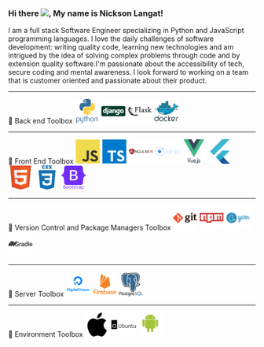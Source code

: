 ### Hi there <img src='https://raw.githubusercontent.com/MartinHeinz/MartinHeinz/master/wave.gif' width='30px'>, My name is Nickson Langat!

I am a full stack Software Engineer specializing in Python and JavaScript programming languages. I love the daily challenges of software development: writing quality code, learning new technologies and am intrigued by the idea of solving complex problems through code and by extension quality software.I'm passionate about the accessibility of tech, 
secure coding and mental awareness. I look forward to working on a team that is customer oriented and passionate about their product.

---

🧰 Back end Toolbox
<img src="https://github.com/devicons/devicon/blob/master/icons/python/python-original-wordmark.svg" alt="Python" width="50" height="50"/>
<img src="https://github.com/devicons/devicon/blob/master/icons/django/django-original.svg" alt="django" width="50" height="50"/>
<img src="https://github.com/devicons/devicon/blob/master/icons/flask/flask-original-wordmark.svg" alt="AWS" width="50" height="50"/>
<img src="https://github.com/devicons/devicon/blob/master/icons/docker/docker-original-wordmark.svg" alt="TailwindCSS" width="50" height="50"/> 

---

🧰 Front End Toolbox
<img src="https://github.com/devicons/devicon/blob/master/icons/javascript/javascript-original.svg" alt="JavaScript" width="50" height="50"/> 
<img src="https://github.com/devicons/devicon/blob/master/icons/typescript/typescript-original.svg" alt="TailwindCSS" width="50" height="50"/> 
<img src="https://github.com/devicons/devicon/blob/master/icons/angularjs/angularjs-original-wordmark.svg" alt="AngularJS" width="50" height="50"/>
<img src="https://github.com/devicons/devicon/blob/master/icons/ionic/ionic-original-wordmark.svg" alt="TailwindCSS" width="50" height="50"/> 
<img src="https://github.com/devicons/devicon/blob/master/icons/vuejs/vuejs-original-wordmark.svg" alt="VueJS" width="50" height="50"/>
<img src="https://github.com/devicons/devicon/blob/master/icons/flutter/flutter-original.svg" alt="TailwindCSS" width="50" height="50"/> 
<img src="https://github.com/devicons/devicon/blob/master/icons/html5/html5-original.svg" alt="HTML" width="50" height="50"/>
<img src="https://github.com/devicons/devicon/blob/master/icons/css3/css3-plain-wordmark.svg" alt="CSS" width="50" height="50"/>
<img src="https://github.com/devicons/devicon/blob/master/icons/bootstrap/bootstrap-plain-wordmark.svg" alt="TailwindCSS" width="50" height="50"/> 

---

🧰 Version Control and Package Managers Toolbox
<img src="https://github.com/devicons/devicon/blob/master/icons/git/git-original-wordmark.svg" alt="Git" width="50" height="50"/>
<img src="https://github.com/devicons/devicon/blob/master/icons/npm/npm-original-wordmark.svg" alt="npm" width="50" height="50"/>
<img src="https://github.com/devicons/devicon/blob/master/icons/yarn/yarn-original-wordmark.svg" alt="yarn" width="50" height="50"/> 
<img src="https://github.com/devicons/devicon/blob/master/icons/gradle/gradle-plain-wordmark.svg" alt="TailwindCSS" width="50" height="50"/> 

---

🧰 Server Toolbox
<img src="https://github.com/devicons/devicon/blob/master/icons/digitalocean/digitalocean-original-wordmark.svg" width="50" height="50"/> 
<img src="https://github.com/devicons/devicon/blob/master/icons/firebase/firebase-plain-wordmark.svg" alt="TailwindCSS" width="50" height="50"/>
<img src="https://github.com/devicons/devicon/blob/master/icons/postgresql/postgresql-original-wordmark.svg" alt="PostgreSQL" width="50" height="50"/>

---

🧰 Environment Toolbox
<img src="https://github.com/devicons/devicon/blob/master/icons/apple/apple-original.svg" width="50" height="50"/> 
<img src="https://github.com/devicons/devicon/blob/master/icons/ubuntu/ubuntu-plain-wordmark.svg" alt="TailwindCSS" width="50" height="50"/> 
<img src="https://github.com/devicons/devicon/blob/master/icons/android/android-original-wordmark.svg" alt="TailwindCSS" width="50" height="50"/> 


